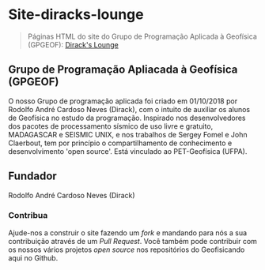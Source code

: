 # Site-diracks-lounge
>Páginas HTML do site do Grupo de Programação Aplicada à Geofísica (GPGEOF): [Dirack's Lounge](https://dirack.github.io)

## Grupo de Programação Apliacada à Geofísica (GPGEOF)

O nosso Grupo de programação aplicada foi criado em 01/10/2018 por Rodolfo André Cardoso Neves (Dirack), 
com o intuito de auxiliar os alunos de Geofísica no estudo da programação. Inspirado nos desenvolvedores 
dos pacotes de processamento sísmico de uso livre e gratuito, MADAGASCAR e SEISMIC UNIX, e nos trabalhos 
de Sergey Fomel e John Claerbout, tem por princípio o compartilhamento de conhecimento e desenvolvimento 
'open source'. Está vinculado ao PET-Geofísica (UFPA). 

## Fundador
Rodolfo André Cardoso Neves (Dirack)

### Contribua
Ajude-nos a construir o site fazendo um _fork_ e mandando para nós a sua contribuição através de um _Pull Request_.
Você também pode contribuir com os nossos vários projetos _open source_ nos repositórios do Geofisicando aqui no
Github.
